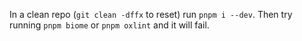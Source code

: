 In a clean repo (`git clean -dffx` to reset) run `pnpm i --dev`. Then try running `pnpm biome` or `pnpm oxlint` and it will fail.
